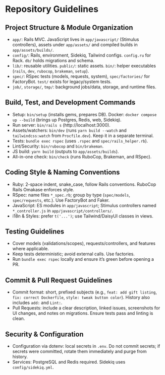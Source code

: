 # Repository Guidelines

## Project Structure & Module Organization
- `app/`: Rails MVC. JavaScript lives in `app/javascript/` (Stimulus controllers), assets under `app/assets/` and compiled builds in `app/assets/builds/`.
- `config/`: Rails, environment, Sidekiq, Tailwind configs. `config.ru` for Rack. `db/` holds migrations and schema.
- `lib/`: reusable utilities. `public/`: static assets. `bin/`: helper executables (`rails`, `dev`, `rubocop`, `brakeman`, `setup`).
- `spec/`: RSpec tests (models, requests, system), `spec/factories/` for FactoryBot. `test/` exists for legacy/system tests.
- `job/`, `storage/`, `tmp/`: background jobs/data, storage, and runtime files.

## Build, Test, and Development Commands
- Setup: `bin/setup` (installs gems, prepares DB). Docker: `docker compose up --build` (brings up Postgres, Redis, web, Sidekiq).
- Run server: `bin/rails s` (http://localhost:3000).
- Assets/watchers: `bin/dev` (runs `yarn build --watch` and `tailwindcss:watch` from `Procfile.dev`). Keep it in a separate terminal.
- Tests: `bundle exec rspec` (uses `.rspec` and `spec/rails_helper.rb`).
- Lint/Security: `bin/rubocop` and `bin/brakeman`.
- JS build: `yarn build` (outputs to `app/assets/builds`).
 - All-in-one check: `bin/check` (runs RuboCop, Brakeman, and RSpec).

## Coding Style & Naming Conventions
- Ruby: 2-space indent, snake_case, follow Rails conventions. RuboCop Rails Omakase enforces style.
- RSpec: name files `*_spec.rb`; group by type (`spec/models`, `spec/requests`, etc.). Use FactoryBot and Faker.
- JavaScript: ES modules in `app/javascript`; Stimulus controllers named `*_controller.js` in `app/javascript/controllers/`.
- i18n & Styles: prefer `t('...')`; use Tailwind/DaisyUI classes in views.

## Testing Guidelines
- Cover models (validations/scopes), requests/controllers, and features where applicable.
- Keep tests deterministic; avoid external calls. Use factories.
- Run `bundle exec rspec` locally and ensure it’s green before opening a PR.

## Commit & Pull Request Guidelines
- Commit format: short, prefixed subjects (e.g., `feat: add gift listing`, `fix: correct Dockerfile`, `style: tweak button color`). History also includes `add:` and `Lint:`.
- Pull Requests: include a clear description, linked issues, screenshots for UI changes, and notes on migrations. Ensure tests pass and linting is clean.

## Security & Configuration
- Configuration via dotenv: local secrets in `.env`. Do not commit secrets; if secrets were committed, rotate them immediately and purge from history.
- Services: PostgreSQL and Redis required. Sidekiq uses `config/sidekiq.yml`.
